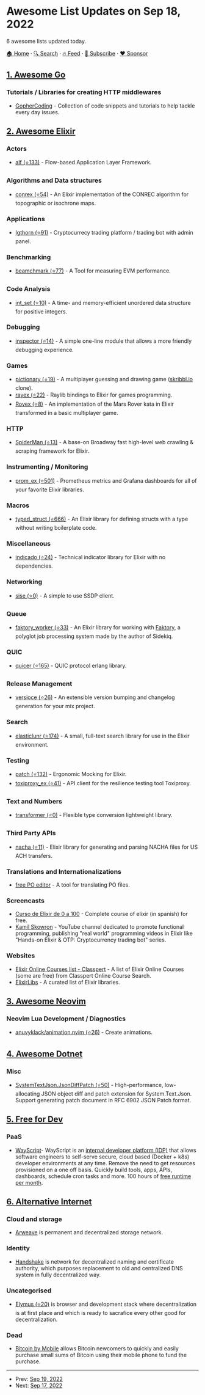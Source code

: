 # Awesome List Updates on Sep 18, 2022

6 awesome lists updated today.

[🏠 Home](/README.md) · [🔍 Search](https://www.trackawesomelist.com/search/) · [🔥 Feed](https://www.trackawesomelist.com/rss.xml) · [📮 Subscribe](https://trackawesomelist.us17.list-manage.com/subscribe?u=d2f0117aa829c83a63ec63c2f&id=36a103854c) · [❤️  Sponsor](https://github.com/sponsors/theowenyoung)



## [1. Awesome Go](/content/avelino/awesome-go/README.md)

### Tutorials / Libraries for creating HTTP middlewares

*   [GopherCoding](https://gophercoding.com/) - Collection of code snippets and tutorials to help tackle every day issues.

## [2. Awesome Elixir](/content/h4cc/awesome-elixir/README.md)

### Actors

*   [alf (⭐133)](https://github.com/antonmi/ALF) - Flow-based Application Layer Framework.

### Algorithms and Data structures

*   [conrex (⭐54)](https://github.com/NAISorg/conrex) - An Elixir implementation of the CONREC algorithm for topographic or isochrone maps.

### Applications

*   [Igthorn (⭐91)](https://github.com/cinderella-man/igthorn) - Cryptocurrecy trading platform / trading bot with admin panel.

### Benchmarking

*   [beamchmark (⭐77)](https://github.com/membraneframework/beamchmark) - A Tool for measuring EVM performance.

### Code Analysis

*   [int\_set (⭐10)](https://github.com/Cantido/int_set) - A time- and memory-efficient unordered data structure for positive integers.

### Debugging

*   [inspector (⭐14)](https://github.com/marciol/inspector) - A simple one-line module that allows a more friendly debugging experience.

### Games

*   [pictionary (⭐19)](https://github.com/Arp-G/pictionary) - A multiplayer guessing and drawing game ([skribbl.io](https://skribbl.io/) clone).
*   [rayex (⭐22)](https://github.com/shiryel/rayex) - Raylib bindings to Elixir for games programming.
*   [Rovex (⭐8)](https://github.com/emadb/rovex) - An implementation of the Mars Rover kata in Elixir transformed in a basic multiplayer game.

### HTTP

*   [SpiderMan (⭐13)](https://github.com/feng19/spider_man) - A base-on Broadway fast high-level web crawling & scraping framework for Elixir.

### Instrumenting / Monitoring

*   [prom\_ex (⭐501)](https://github.com/akoutmos/prom_ex) - Prometheus metrics and Grafana dashboards for all of your favorite Elixir libraries.

### Macros

*   [typed\_struct (⭐666)](https://github.com/ejpcmac/typed_struct) - An Elixir library for defining structs with a type without writing boilerplate code.

### Miscellaneous

*   [indicado (⭐24)](https://github.com/thisiscetin/indicado) - Technical indicator library for Elixir with no dependencies.

### Networking

*   [sise (⭐0)](https://github.com/aytchell/sise) - A simple to use SSDP client.

### Queue

*   [faktory\_worker (⭐33)](https://github.com/opt-elixir/faktory_worker) - An Elixir library for working with [Faktory](https://contribsys.com/faktory/), a polyglot job processing system made by the author of Sidekiq.

### QUIC

*   [quicer (⭐165)](https://github.com/emqx/quic) - QUIC protocol erlang library.

### Release Management

*   [versioce (⭐26)](https://github.com/mpanarin/versioce) - An extensible version bumping and changelog generation for your mix project.

### Search

*   [elasticlunr (⭐174)](https://github.com/heywhy/ex_elasticlunr) - A small, full-text search library for use in the Elixir environment.

### Testing

*   [patch (⭐132)](https://github.com/ihumanable/patch) - Ergonomic Mocking for Elixir.
*   [toxiproxy\_ex (⭐41)](https://github.com/Jcambass/toxiproxy_ex) - API client for the resilience testing tool Toxiproxy.

### Text and Numbers

*   [transformer (⭐0)](https://github.com/ByeongUkChoi/transformer) - Flexible type conversion lightweight library.

### Third Party APIs

*   [nacha (⭐11)](https://github.com/RiverFinancial/nacha) - Elixir library for generating and parsing NACHA files for US ACH transfers.

### Translations and Internationalizations

*   [free PO editor](https://pofile.net/free-po-editor) - A tool for translating PO files.

### Screencasts

*   [Curso de Elixir de 0 a 100](https://www.youtube.com/watch?v=-K74G9nlzSY\&list=PLMLox3fRb_I4_4-DnU3yS_EglDAuVpeEg) - Complete course of elixir (in spanish) for free.
*   [Kamil Skowron](https://www.youtube.com/c/kamilskowron) - YouTube channel dedicated to promote functional programming, publishing "real world" programming videos in Elixir like "Hands-on Elixir & OTP: Cryptocurrency trading bot" series.

### Websites

*   [Elixir Online Courses list - Classpert](https://classpert.com/elixir-programming) - A list of Elixir Online Courses (some are free) from Classpert Online Course Search.
*   [ElixirLibs](https://elixirlibs.com) - A curated list of Elixir libraries.

## [3. Awesome Neovim](/content/rockerBOO/awesome-neovim/README.md)

### Neovim Lua Development / Diagnostics

*   [anuvyklack/animation.nvim (⭐26)](https://github.com/anuvyklack/animation.nvim) - Create animations.

## [4. Awesome Dotnet](/content/quozd/awesome-dotnet/README.md)

### Misc

*   [SystemTextJson.JsonDiffPatch (⭐50)](https://github.com/weichch/system-text-json-jsondiffpatch) - High-performance, low-allocating JSON object diff and patch extension for System.Text.Json. Support generating patch document in RFC 6902 JSON Patch format.

## [5. Free for Dev](/content/ripienaar/free-for-dev/README.md)

### PaaS

*   [WayScript](https://www.wayscript.com)- WayScript is an [internal developer platform (IDP)](https://blog.wayscript.com/what-is-an-internal-developer-platform-idp/) that allows software engineers to self-serve secure, cloud based (Docker + k8s) developer environments at any time.  Remove the need to get resources provisioned on a one off basis. Quickly build tools, apps, APIs, dashboards, schedule cron tasks and more. 100 hours of [free runtime per month](https://www.wayscript.com/pricing).

## [6. Alternative Internet](/content/redecentralize/alternative-internet/README.md)

### Cloud and storage

*   [Arweave](https://arweave.org/) is permanent and decentralized storage network.

### Identity

*   [Handshake](https://handshake.org) is network for decentralized naming and certificate authority, which purposes replacement to old and centralized DNS system in fully decentralized way.

### Uncategorised

*   [Elymus (⭐20)](https://github.com/angrymouse/elymus) is browser and development stack where decentralization is at first place and which is ready to sacrafice every other good for decentralization.

### Dead

*   [Bitcoin by Mobile](http://www.bitcoinbymobile.com/) allows Bitcoin newcomers to quickly and easily purchase small sums of Bitcoin using their mobile phone to fund the purchase.

---

- Prev: [Sep 19, 2022](/content/2022/09/19/README.md)
- Next: [Sep 17, 2022](/content/2022/09/17/README.md)
